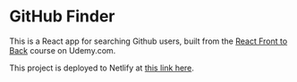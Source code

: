 # GitHub Finder
This is a React app for searching Github users, built from the [React Front to Back](https://www.udemy.com/course/modern-react-front-to-back/) course on Udemy.com.

This project is deployed to Netlify at [this link here](https://gnmoody-github-finder.netlify.app/).